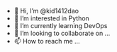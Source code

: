 - 👋 Hi, I’m @kid1412dao
- 👀 I’m interested in Python
- 🌱 I’m currently learning DevOps 
- 💞️ I’m looking to collaborate on ...
- 📫 How to reach me ...

<!---
kid1412dao/kid1412dao is a ✨ special ✨ repository because its `README.md` (this file) appears on your GitHub profile.
You can click the Preview link to take a look at your changes.
--->
